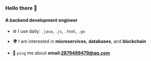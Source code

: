 ### Hello there 👋

#### A backend development engineer


- ⚙️ I use daily: `.java`, `.js`, `.html`, `.go`
- 🌍 I am interested in **microservices**, **databases**, and **blockchain**

- 💬 `ping` me about **email:2879499479@qq.com**

